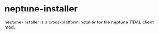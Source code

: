 # neptune-installer
neptune-installer is a cross-platform installer for the neptune TIDAL client mod.
